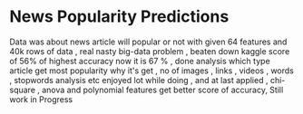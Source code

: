# News Popularity Predictions

Data was about news article will popular or not with given 64 features and 40k rows of data , real nasty big-data problem , beaten down kaggle score of 56% of highest accuracy now it is 67 % , done analysis which type article get most popularity why it's get , no of images , links , videos , words , stopwords analysis etc enjoyed lot while doing , and at last applied , chi-square , anova and polynomial features get better score of accuracy, Still work in Progress
